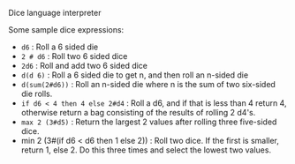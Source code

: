 Dice language interpreter

Some sample dice expressions:
- `d6` : Roll a 6 sided die
- `2 # d6` : Roll two 6 sided dice
- `2d6` : Roll and add two 6 sided dice
- `d(d 6)` : Roll a 6 sided die to get n, and then roll an n-sided die
- `d(sum(2#d6))` : Roll an n-sided die where n is the sum of two six-sided die rolls.
- `if d6 < 4 then 4 else 2#d4` : Roll a d6, and if that
  is less than 4 return 4, otherwise return a bag consisting of the results
  of rolling 2 d4's.
- `max 2 (3#d5)` : Return the largest 2 values after
  rolling three five-sided dice.
- min 2 (3#(if d6 < d6 then 1 else 2)) : Roll
  two dice. If the first is smaller, return 1, else 2. Do this three times
  and select the lowest two values.
